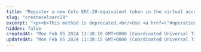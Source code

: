```yaml
---
title: "Register a new Celo ERC-20-equivalent token in the virtual account"
slug: "createceloerc20"
excerpt: "<p><b>This method is deprecated.<br/>Use <a href=\"#operation/registerErc20Token\">this method</a> instead.</b></p><br/>\n<h4>2 credits per API call.</h4>\n<p>First step to create new ERC-20 token with given supply on Celo blockchain with support of Tatum's private ledger.<br/>\n<br/>\n<br/>\nThis method only creates Tatum Private ledger virtual currency with predefined parameters. It will not generate any blockchain smart contract.<br/>\nThe whole supply of ERC-20 token is stored in the customer's newly created account. Then it is possible to create new Tatum accounts with ERC-20 token name as account's currency.<br/>\nNewly created account is frozen until the specific ERC-20 smart contract address is linked with the Tatum virtual currency, representing the token.<br/>\nOrder of the steps to create ERC-20 smart contract with Tatum private ledger support:\n<ol>\n<li><a href=\"#operation/registerErc20Token\">Register Celo ERC-20 token</a> - creates a virtual currency within Tatum</li>\n<li><a href=\"#operation/CeloDeployErc20\">Deploy Celo ERC-20 smart contract</a> - create new ERC-20 smart contract on the blockchain</li>\n<li><a href=\"#operation/storeTokenAddress\">Store Celo ERC-20 smart contract address</a> - link newly created ERC-20 smart contract address with Tatum virtual currency - this operation enables frozen account and enables ledger synchronization for ERC-20 Tatum accounts</li>\n</ol>\nThere is a helper method <a href=\"#operation/CeloDeployErc20Ledger\">Deploy Celo ERC-20 Smart Contract to Blockchain and Ledger</a>, which wraps first 2 steps into 1 method.<br/>\nAddress on the blockchain, where all initial supply will be transferred, can be defined via the address or xpub and derivationIndex. When xpub is present, the account connected to this virtualCurrency will be set as the account's xpub.\n</p>"
hidden: false
createdAt: "Mon Feb 05 2024 11:38:10 GMT+0000 (Coordinated Universal Time)"
updatedAt: "Mon Feb 05 2024 11:38:15 GMT+0000 (Coordinated Universal Time)"
---
```

